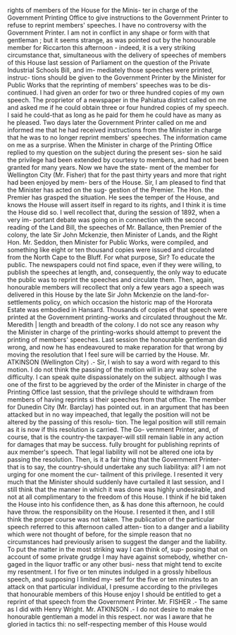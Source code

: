 rights of members of the House for the Minis- ter in charge of the Government Printing Office to give instructions to the Government Printer to refuse to reprint members' speeches. I have no controversy with the Government Printer. I am not in conflict in any shape or form with that gentleman ; but it seems strange, as was pointed out by the honourable member for Riccarton this afternoon - indeed, it is a very striking circumstance that, simultaneous with the delivery of speeches of members of this House last session of Parliament on the question of the Private Industrial Schools Bill, and im- mediately those speeches were printed, instruc- tions should be given to the Government Printer by the Minister for Public Works that the reprinting of members' speeches was to be dis- continued. I had given an order for two or three hundred copies of my own speech. The proprietor of a newspaper in the Pahiatua district called on me and asked me if he could obtain three or four hundred copies of my speech. I said he could-that as long as he paid for them he could have as many as he pleased. Two days later the Government Printer called on me and informed me that he had received instructions from the Minister in charge that he was to no longer reprint members' speeches. The information came on me as a surprise. When the Minister in charge of the Printing Office replied to my question on the subject during the present ses- sion he said the privilege had been extended by courtesy to members, and had not been granted for many years. Now we have the state- ment of the member for Wellington City (Mr. Fisher) that for the past thirty years and more that right had been enjoyed by mem- bers of the House. Sir, I am pleased to find that the Minister has acted on the sug- gestion of the Premier. The Hon. the Premier has grasped the situation. He sees the temper of the House, and knows the House will assert itself in regard to its rights, and I think it is time the House did so. I well recollect that, during the session of 1892, when a very im- portant debate was going on in connection with the second reading of the Land Bill, the speeches of Mr. Ballance, then Premier of the colony, the late Sir John Mckenzie, then Minister of Lands, and the Right Hon. Mr. Seddon, then Minister for Public Works, were compiled, and something like eight or ten thousand copies were issued and circulated from the North Cape to the Bluff. For what purpose, Sir? To educate the public. The newspapers could not find space, even if they were willing, to publish the speeches at length, and, consequently, the only way to educate the public was to reprint the speeches and circulate them. Then, again, honourable members will recollect that only a few years ago a speech was delivered in this House by the late Sir John Mckenzie on the land-for-settlements policy, on which occasion the historic map of the Hororata Estate was embodied in Hansard. Thousands of copies of that speech were printed at the Government printing-works and circulated throughout the Mr. Meredith | length and breadth of the colony. I do not sce any reason why the Minister in charge of the printing-works should attempt to prevent the printing of members' speeches. Last session the honourable gentleman did wrong, and now he has endeavoured to make reparation for that wrong by moving the resolution that I feel sure will be carried by the House. Mr. ATKINSON (Wellington City) .- Sir, I wish to say a word with regard to this motion. I do not think the passing of the motion will in any way solve the difficulty. I can speak quite dispassionately on the subject. although I was one of the first to be aggrieved by the order of the Minister in charge of the Printing Office last session, that the privilege should te withdrawn from members of having reprints si their speeches from that office. The member for Dunedin City (Mr. Barclay) has pointed out. in an argument that has been attacked but in no way impeached, that legally the position will not be altered by the passing of this resolu- tion. The legal position will still remain as it is now if this resolution is carried. The Go- vernment Printer, and, of course, that is the country-the taxpayer-will still remain liable in any action for damages that may be success. fully brought for publishing reprints of aux member's speech. That legal liability will not be altered one iota by passing the resolution. Then, is it a fair thing that the Government Printer-that is to say, the country-should undertake any such liabilitya: all? I am not urging for one moment the cur- tailment of this privilege. I resented it very much that the Minister should suddenly have curtailed it last session, and I still think that the manner in which it was done was highly undesirable, and not at all complimentary to the freedom of this House. I think if he bid taken the House into his confidence then, as & has done this afternoon, he could have throw. the responsibility on the House. I resented it then, and I still think the proper course was not taken. The publication of the particular speech referred to this afternoon called atten- tion to a danger and a liability which were not thought of before, for the simple reason that no circumstances had previously arisen to suggest the danger and the liability. To put the matter in the most striking way I can think of, sup- posing that on account of some private grudge I may have against somebody, whether cn- gaged in the liquor traffic or any other busi- ness that might tend to excite my resentment. I for five or ten minutes indulged in a grossly hibellous speech, and supposing I limited my- self for the five or ten minutes to an attack on that particular individual, I presume according to the privileges that honourable members of this House enjoy I should be entitled to get a reprint of that speech from the Government Printer. Mr. FISHER .- The same as I did with Henry Wright. Mr. ATKINSON .- I do not desire to make the honourable gentleman a model in this respect. nor was I aware that he gloried in tactics thi: no self-respecting member of this House would 